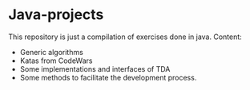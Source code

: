 # Java-projects

This repository is just a compilation of exercises done in java.
Content:
- Generic algorithms
- Katas from CodeWars
- Some implementations and interfaces of TDA
- Some methods to facilitate the development process.
